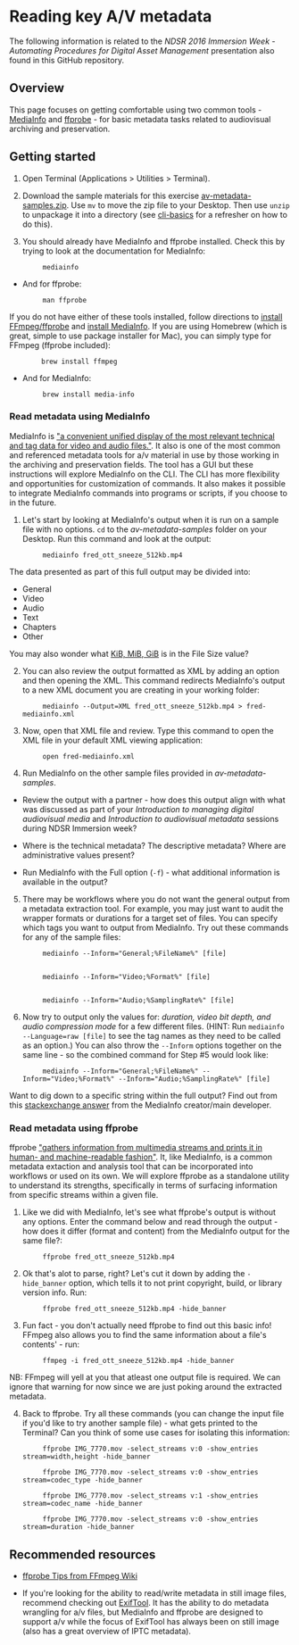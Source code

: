
# Reading key A/V metadata

The following information is related to the _NDSR 2016 Immersion Week - Automating Procedures for Digital Asset Management_ presentation also found in this GitHub repository. 

## Overview

This page focuses on getting comfortable using two common tools - [MediaInfo](http://mediaarea.net/en/MediaInfo) and [ffprobe](http://ffmpeg.org/ffprobe.html) - for basic metadata tasks related to audiovisual archiving and preservation. 


## Getting started

1. Open Terminal (Applications > Utilities > Terminal). 

2. Download the sample materials for this exercise [av-metadata-samples.zip](./workshop-samples/av-metadata-samples.zip). Use `mv` to move the zip file to your Desktop. Then use `unzip` to unpackage it into a directory (see [cli-basics](./01_cli-basics.md) for a refresher on how to do this). 

3. You should already have MediaInfo and ffprobe installed. Check this by trying to look at the documentation for MediaInfo:

            mediainfo

 - And for ffprobe:

            man ffprobe

If you do not have either of these tools installed, follow directions to [install FFmpeg/ffprobe](https://trac.ffmpeg.org/wiki/CompilationGuide/MacOSX) and [install MediaInfo](http://mediaarea.net/en/MediaInfo/Download). If you are using Homebrew (which is great, simple to use package installer for Mac), you can simply type for FFmpeg (ffprobe included):

            brew install ffmpeg

 - And for MediaInfo:

            brew install media-info


### Read metadata using MediaInfo

MediaInfo is ["a convenient unified display of the most relevant technical and tag data for video and audio files."](https://mediaarea.net/en/MediaInfo). It also is one of the most common and referenced metadata tools for a/v material in use by those working in the archiving and preservation fields. The tool has a GUI but these instructions will explore MediaInfo on the CLI. The CLI has more flexibility and opportunities for customization of commands. It also makes it possible to integrate MediaInfo commands into programs or scripts, if you choose to in the future. 

1. Let's start by looking at MediaInfo's output when it is run on a sample file with no options. `cd` to the _av-metadata-samples_ folder on your Desktop. Run this command and look at the output:

            mediainfo fred_ott_sneeze_512kb.mp4


 The data presented as part of this full output may be divided into:
 - General
 - Video
 - Audio
 - Text
 - Chapters
 - Other

 You may also wonder what [KiB, MiB, GiB](https://mediaarea.net/us/MediaInfo/Support/FAQ#BinaryPrefix) is in the File Size value?

2. You can also review the output formatted as XML by adding an option and then opening the XML. This command redirects MediaInfo's output to a new XML document you are creating in your working folder:

            mediainfo --Output=XML fred_ott_sneeze_512kb.mp4 > fred-mediainfo.xml

3. Now, open that XML file and review. Type this command to open the XML file in your default XML viewing application:

            open fred-mediainfo.xml

4. Run MediaInfo on the other sample files provided in _av-metadata-samples_. 
 - Review the output with a partner - how does this output align with what was discussed as part of your _Introduction to managing digital audiovisual media_ and _Introduction to audiovisual metadata_ sessions during NDSR Immersion week? 
 - Where is the technical metadata? The descriptive metadata? Where are administrative values present?

 - Run MediaInfo with the Full option (`-f`) - what additional information is available in the output? 

5. There may be workflows where you do not want the general output from a metadata extraction tool. For example, you may just want to audit the wrapper formats or durations for a target set of files. You can specify which tags you want to output from MediaInfo. Try out these commands for any of the sample files:

            mediainfo --Inform="General;%FileName%" [file]


            mediainfo --Inform="Video;%Format%" [file]


            mediainfo --Inform="Audio;%SamplingRate%" [file] 

6. Now try to output only the values for: *duration, video bit depth, and audio compression mode* for a few different files. (HINT: Run `mediainfo --Language=raw [file]` to see the tag names as they need to be called as an option.) You can also throw the `--Inform` options together on the same line - so the combined command for Step #5 would look like:
            
            mediainfo --Inform="General;%FileName%" --Inform="Video;%Format%" --Inform="Audio;%SamplingRate%" [file]

 Want to dig down to a specific string within the full output? Find out from this [stackexchange answer](http://stackoverflow.com/a/26508567) from the MediaInfo creator/main developer. 

### Read metadata using ffprobe

ffprobe ["gathers information from multimedia streams and prints it in human- and machine-readable fashion"](http://ffmpeg.org/ffprobe.html). It, like MediaInfo, is a common metadata extaction and analysis tool that can be incorporated into workflows or used on its own. We will explore ffprobe as a standalone utility to understand its strengths, specifically in terms of surfacing information from specific streams within a given file. 

1. Like we did with MediaInfo, let's see what ffprobe's output is without any options. Enter the command below and read through the output - how does it differ (format and content) from the MediaInfo output for the same file?:

            ffprobe fred_ott_sneeze_512kb.mp4

2. Ok that's alot to parse, right? Let's cut it down by adding the `-hide_banner` option, which tells it to not print copyright, build, or library version info. Run:

            ffprobe fred_ott_sneeze_512kb.mp4 -hide_banner

3. Fun fact - you don't actually need ffprobe to find out this basic info! FFmpeg also allows you to find the same information about a file's contents' - run:

            ffmpeg -i fred_ott_sneeze_512kb.mp4 -hide_banner

 NB: FFmpeg will yell at you that atleast one output file is required. We can ignore that warning for now since we are just poking around the extracted metadata.

4. Back to ffprobe. Try all these commands (you can change the input file if you'd like to try another sample file) - what gets printed to the Terminal? Can you think of some use cases for isolating this information:

            ffprobe IMG_7770.mov -select_streams v:0 -show_entries stream=width,height -hide_banner

            ffprobe IMG_7770.mov -select_streams v:0 -show_entries stream=codec_type -hide_banner

            ffprobe IMG_7770.mov -select_streams v:1 -show_entries stream=codec_name -hide_banner

            ffprobe IMG_7770.mov -select_streams v:0 -show_entries stream=duration -hide_banner


## Recommended resources

- [ffprobe Tips from FFmpeg Wiki](https://trac.ffmpeg.org/wiki/FFprobeTips)

- If you're looking for the ability to read/write metadata in still image files, recommend checking out [ExifTool](http://owl.phy.queensu.ca/~phil/exiftool/). It has the ability to do metadata wrangling for a/v files, but MediaInfo and ffprobe are designed to support a/v while the focus of ExifTool has always been on still image (also has a great overview of IPTC metadata). 
